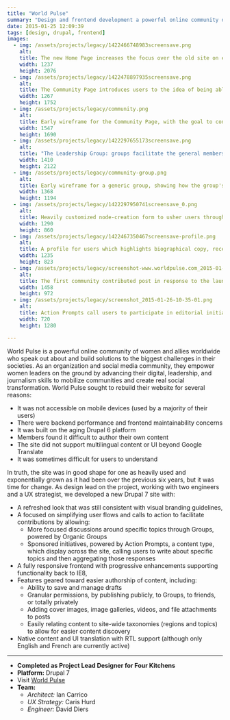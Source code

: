 ```yaml
---
title: "World Pulse"
summary: "Design and frontend development a powerful online community of women and allies building solutions to today’s biggest challenges."
date: 2015-01-25 12:09:39
tags: [design, drupal, frontend]
images:
  - img: /assets/projects/legacy/1422466748983screensave.png
    alt:
    title: The new Home Page increases the focus over the old site on explaining what World Pulse is to new traffic.
    width: 1237
    height: 2076
  - img: /assets/projects/legacy/1422478897935screensave.png
    alt:
    title: The Community Page introduces users to the idea of being able to join/participate publicly and read what others have shared.
    width: 1267
    height: 1752
  - img: /assets/projects/legacy/community.png
    alt:
    title: Early wireframe for the Community Page, with the goal to convert curious new visitors into contributing members by showing them active discussion areas and new content.
    width: 1547
    height: 1690
  - img: /assets/projects/legacy/1422297655173screensave.png
    alt:
    title: "The Leadership Group: groups facilitate the general membership to discuss a particular topic."
    width: 1410
    height: 2122
  - img: /assets/projects/legacy/community-group.png
    alt:
    title: Early wireframe for a generic group, showing how the group's home page is a nexus for not only recent content, but also highlight specific content and the moderators who serve the group.
    width: 1368
    height: 1194
  - img: /assets/projects/legacy/1422297950741screensave_0.png
    alt:
    title: Heavily customized node-creation form to usher users through creating a post more easily than through a standard Drupal administration theme.
    width: 1290
    height: 860
  - img: /assets/projects/legacy/1422467350467screensave-profile.png
    alt:
    title: A profile for users which highlights biographical copy, recent contributions and connections, and any participation badges earned.
    width: 1235
    height: 823
  - img: /assets/projects/legacy/screenshot-www.worldpulse.com_2015-01-26_10-28-52_0.png
    alt:
    title: The first community contributed post in response to the launch of the new site. This is her first post since 2012.
    width: 1458
    height: 972
  - img: /assets/projects/legacy/screenshot_2015-01-26-10-35-01.png
    alt:
    title: Action Prompts call users to participate in editorial initiatives to write about a particular prompt, then aggregate responses
    width: 720
    height: 1280

---
```


World Pulse is a powerful online community of women and allies worldwide who speak out about and build solutions to the biggest challenges in their societies. As an organization and social media community, they empower women leaders on the ground by advancing their digital, leadership, and journalism skills to mobilize communities and create real social transformation. World Pulse sought to rebuild their website for several reasons:

- It was not accessible on mobile devices (used by a majority of their users)
- There were backend performance and frontend maintainability concerns
- It was built on the aging Drupal 6 platform
- Members found it difficult to author their own content
- The site did not support multilingual content or UI beyond Google Translate
- It was sometimes difficult for users to understand

In truth, the site was in good shape for one as heavily used and exponentially grown as it had been over the previous six years, but it was time for change. As design lead on the project, working with two engineers and a UX strategist, we developed a new Drupal 7 site with:

- A refreshed look that was still consistent with visual branding guidelines,
- A focused on simplifying user flows and calls to action to facilitate contributions by allowing:
  - More focused discussions around specific topics through Groups, powered by Organic Groups
  - Sponsored initiatives, powered by Action Prompts, a content type, which display across the site, calling users to write about specific topics and then aggregating those responses
- A fully responsive frontend with progressive enhancements supporting functionality back to IE8,
- Features geared toward easier authorship of content, including:
  - Ability to save and manage drafts
  - Granular permissions, by publishing publicly, to Groups, to friends, or totally privately
  - Adding cover images, image galleries, videos, and file attachments to posts
  - Easily relating content to site-wide taxonomies (regions and topics) to allow for easier content discovery
- Native content and UI translation with RTL support (although only English and French are currently active)

---

- **Completed as Project Lead Designer for Four Kitchens**
- **Platform:** Drupal 7
- Visit [World Pulse](http://www.worldpulse.com)
- **Team:**
  - _Architect:_ Ian Carrico
  - _UX Strategy:_ Caris Hurd
  - _Engineer:_ David Diers
